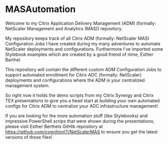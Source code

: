 # MASAutomation

Welcome to my Citrix Application Delivery Management (ADM) (formally: NetScaler Management and Analytics (MAS)) repository.

My repository keeps track of all Citrix ADM (formally: NetScaler MAS) Configuration Jobs I have created during my many adventures to automate NetScaler deployments and configurations. Furthermore I've imported some Stylebook examples which are created by a good friend of mine, Esther Barthel.

This repository will contain the different custom ADM Configuration Jobs to support automated enrollment for Citrix ADC (formally: NetScaler) deployments and configurations where the ADM is your centralized management system.

So right now it holds the demo scripts from my Citrix Synergy and Citrix TEX presentations to give you a head start at building your own automated configs for Citrix ADM to centralize your ADC infrastructure management!

If you are looking for the more automation stuff (like Stylebooks) and impressive PowerShell scrips that were shown during the presentations, please visit Esther Berthels GitHib repository at https://github.com/cognitionIT/NetScalerMAS to ensure you get the latest versions of those files!
